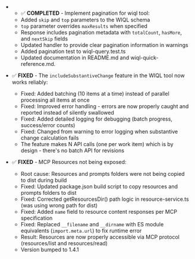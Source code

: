 - - ✅ **COMPLETED** - Implement pagination for wiql tool:
  - Added `skip` and `top` parameters to the WIQL schema
  - `top` parameter overrides `maxResults` when specified
  - Response includes pagination metadata with `totalCount`, `hasMore`, and `nextSkip` fields
  - Updated handler to provide clear pagination information in warnings
  - Added pagination test to wiql-query.test.ts
  - Updated documentation in README.md and wiql-quick-reference.md.

- ✅ **FIXED** - The `includeSubstantiveChange` feature in the WIQL tool now works reliably:
  - Fixed: Added batching (10 items at a time) instead of parallel processing all items at once
  - Fixed: Improved error handling - errors are now properly caught and reported instead of silently swallowed
  - Fixed: Added detailed logging for debugging (batch progress, success/error counts)
  - Fixed: Changed from warning to error logging when substantive change calculation fails
  - The feature makes N API calls (one per work item) which is by design - there's no batch API for revisions


- ✅ **FIXED** - MCP Resources not being exposed:
  - Root cause: Resources and prompts folders were not being copied to dist during build
  - Fixed: Updated package.json build script to copy resources and prompts folders to dist
  - Fixed: Corrected getResourcesDir() path logic in resource-service.ts (was using wrong path for dist)
  - Fixed: Added `name` field to resource content responses per MCP specification
  - Fixed: Replaced `__filename` and `__dirname` with ES module equivalents (`import.meta.url`) to fix runtime error
  - Result: Resources are now properly accessible via MCP protocol (resources/list and resources/read)
  - Version bumped to 1.4.1